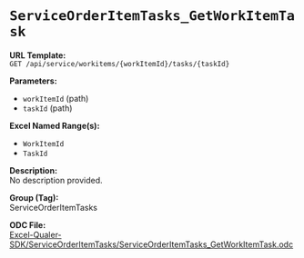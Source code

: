 # `ServiceOrderItemTasks_GetWorkItemTask`

**URL Template:**  
`GET /api/service/workitems/{workItemId}/tasks/{taskId}`

**Parameters:**  
- `workItemId` (path)
- `taskId` (path)

**Excel Named Range(s):**  
- `WorkItemId`
- `TaskId`

**Description:**  
No description provided.

**Group (Tag):**  
ServiceOrderItemTasks

**ODC File:**  
[Excel-Qualer-SDK/ServiceOrderItemTasks/ServiceOrderItemTasks_GetWorkItemTask.odc](https://github.com/Johnson-Gage-Inspection-Inc/qualer-sdk-odc/blob/main/Excel-Qualer-SDK/ServiceOrderItemTasks/ServiceOrderItemTasks_GetWorkItemTask.odc)

